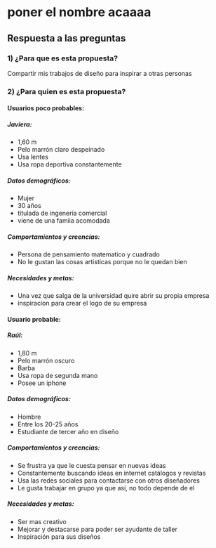 # poner el nombre acaaaa
## Respuesta a las preguntas

### 1) ¿Para que es esta propuesta?
Compartir mis trabajos de diseño para inspirar a otras personas

### 2) ¿Para quien es esta propuesta? 


#### Usuarios poco probables:                                                                           

##### Javiera:
- 1,60 m
- Pelo marrón claro despeinado
- Usa lentes
- Usa ropa deportiva constantemente

##### Datos demográficos:
- Mujer
- 30 años 
- titulada de ingeneria comercial 
- viene de una famiia acomodada 

##### Comportamientos y creencias:
- Persona de pensamiento matematico y cuadrado
- No le gustan las cosas artisticas porque no le quedan bien 

##### Necesidades y metas:
- Una vez que salga de la universidad quire abrir su propia empresa
- inspiracion para crear el logo de su empresa 







#### Usuario probable:

##### Raúl:  
- 1,80 m            
- Pelo marrón oscuro                          
- Barba
- Usa ropa de segunda mano
- Posee un iphone  

##### Datos demográficos:
- Hombre 
- Entre los 20-25 años
- Estudiante de tercer año en diseño


##### Comportamientos y creencias:
- Se frustra ya que le cuesta pensar en nuevas ideas 
- Constantemente buscando ideas en internet catálogos y revistas
- Usa las redes sociales para contactarse con otros diseñadores 
- Le gusta trabajar en grupo ya que así, no todo depende de el

##### Necesidades y metas:
- Ser mas creativo 
- Mejorar y destacarse para poder ser ayudante de taller 
- Inspiración para sus diseños














          

                               




